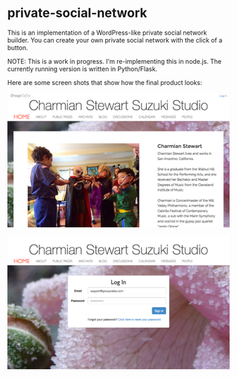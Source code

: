 # private-social-network

This is an implementation of a WordPress-like private social network builder. You can create your own private social network with the click of a button.

NOTE: This is a work in progress. I'm re-implementing this in node.js. The currently running version is written in Python/Flask.

Here are some screen shots that show how the final product looks:

![Alt text](/gchome.png?raw=true "Home")

![Alt text](/gclogin.png?raw=true "Login")
